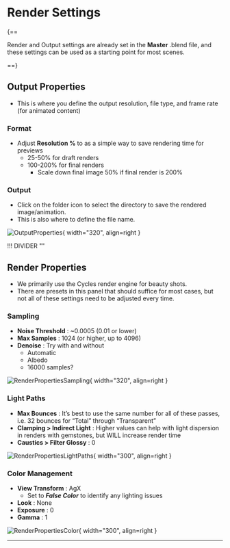 # **Render Settings**

{==

Render and Output settings are already set in the **Master** .blend file, and these settings can be used as a starting point for most scenes.

==}

## **Output Properties**

<div class="grid" markdown>

<div markdown>

- This is where you define the output resolution, file type, and frame rate (for animated content)

### **Format**
- Adjust **Resolution %** to as a simple way to save rendering time for previews
    - 25-50% for draft renders
    - 100-200% for final renders
        - Scale down final image 50% if final render is 200%

### **Output**
- Click on the folder icon to select the directory to save the rendered image/animation.
- This is also where to define the file name.

</div>

![OutputProperties](../media/OutputProperties.png){ width="320", align=right }

</div>


!!! DIVIDER ""


## **Render Properties**
- We primarily use the Cycles render engine for beauty shots.
- There are presets in this panel that should suffice for most cases, but not all of these settings need to be adjusted every time.

<div class="grid" markdown>

<div markdown>

### **Sampling**
- **Noise Threshold** : ~0.0005 (0.01 or lower)
- **Max Samples** : 1024 (or higher, up to 4096)
- **Denoise** : Try with and without
    - Automatic
    - Albedo
    - 16000 samples?

</div>

![RenderPropertiesSampling](../media/RenderPropertiesSampling.png){ width="320", align=right }

</div>

<div class="grid" markdown>

<div markdown>

### **Light Paths**

- **Max Bounces** : It’s best to use the same number for all of these passes, i.e. 32 bounces for “Total” through “Transparent”
- **Clamping > Indirect Light** : Higher values can help with light dispersion in renders with gemstones, but WILL increase render time
- **Caustics > Filter Glossy** : 0

</div>

![RenderPropertiesLightPaths](../media/RenderPropertiesLightPaths.png){ width="300", align=right }

</div>

<div class="grid" markdown>

<div markdown>

### **Color Management**

- **View Transform** : AgX
    - Set to ***False Color*** to identify any lighting issues
- **Look** : None
- **Exposure** : 0
- **Gamma** : 1


</div>

![RenderPropertiesColor](../media/RenderPropertiesColor.png){ width="300", align=right }

</div>


---
